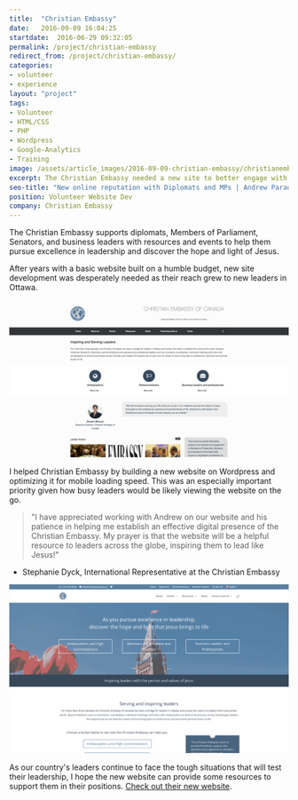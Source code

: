 ```yaml
---
title:  "Christian Embassy"
date:   2016-09-09 16:04:25
startdate:  2016-06-29 09:32:05
permalink: /project/christian-embassy
redirect_from: /project/christian-embassy/
categories:
- volunteer
- experience
layout: "project"
tags:
- Volunteer
- HTML/CSS
- PHP
- Wordpress
- Google-Analytics
- Training
image: /assets/article_images/2016-09-09-christian-embassy/christianembassy-new.png
excerpt: The Christian Embassy needed a new site to better engage with Diplomats and Members of Parliament
seo-title: "New online reputation with Diplomats and MPs | Andrew Paradi"
position: Volunteer Website Dev
company: Christian Embassy
---
```


The Christian Embassy supports diplomats, Members of Parliament, Senators, and business leaders with resources and events to help them pursue excellence in leadership and discover the hope and light of Jesus.

After years with a basic website built on a humble budget, new site development was desperately needed as their reach grew to new leaders in Ottawa.

![Old website that didn't play too well with smartphones](/assets/article_images/2016-09-09-christian-embassy/christianembassy-old.png)

I helped Christian Embassy by building a new website on Wordpress and optimizing it for mobile loading speed. This was an especially important priority given how busy leaders would be likely viewing the website on the go.

> "I have appreciated working with Andrew on our website and his patience in helping me establish an effective digital presence of the Christian Embassy. My prayer is that the website will be a helpful resource to leaders across the globe, inspiring them to lead like Jesus!"
- Stephanie Dyck, International Representative at the Christian Embassy

![New website, completely mobile friendly!](/assets/article_images/2016-09-09-christian-embassy/christianembassy-new.png)

As our country's leaders continue to face the tough situations that will test their leadership, I hope the new website can provide some resources to support them in their positions. [Check out their new website](http://christianembassy.ca).
